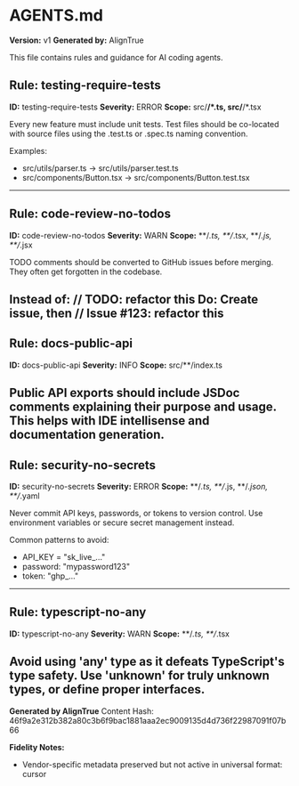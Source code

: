 # AGENTS.md

**Version:** v1
**Generated by:** AlignTrue

This file contains rules and guidance for AI coding agents.

## Rule: testing-require-tests

**ID:** testing-require-tests
**Severity:** ERROR
**Scope:** src/**/*.ts, src/**/*.tsx

Every new feature must include unit tests. Test files should be co-located
with source files using the .test.ts or .spec.ts naming convention.

Examples:
- src/utils/parser.ts → src/utils/parser.test.ts
- src/components/Button.tsx → src/components/Button.test.tsx
---

## Rule: code-review-no-todos

**ID:** code-review-no-todos
**Severity:** WARN
**Scope:** **/*.ts, **/*.tsx, **/*.js, **/*.jsx

TODO comments should be converted to GitHub issues before merging.
They often get forgotten in the codebase.

Instead of: // TODO: refactor this
Do: Create issue, then // Issue #123: refactor this
---

## Rule: docs-public-api

**ID:** docs-public-api
**Severity:** INFO
**Scope:** src/**/index.ts

Public API exports should include JSDoc comments explaining their purpose
and usage. This helps with IDE intellisense and documentation generation.
---

## Rule: security-no-secrets

**ID:** security-no-secrets
**Severity:** ERROR
**Scope:** **/*.ts, **/*.js, **/*.json, **/*.yaml

Never commit API keys, passwords, or tokens to version control.
Use environment variables or secure secret management instead.

Common patterns to avoid:
- API_KEY = "sk_live_..."
- password: "mypassword123"
- token: "ghp_..."
---

## Rule: typescript-no-any

**ID:** typescript-no-any
**Severity:** WARN
**Scope:** **/*.ts, **/*.tsx

Avoid using 'any' type as it defeats TypeScript's type safety.
Use 'unknown' for truly unknown types, or define proper interfaces.
---

**Generated by AlignTrue**
Content Hash: 46f9a2e312b382a80c3b6f9bac1881aaa2ec9009135d4d736f22987091f07b66

**Fidelity Notes:**
- Vendor-specific metadata preserved but not active in universal format: cursor
